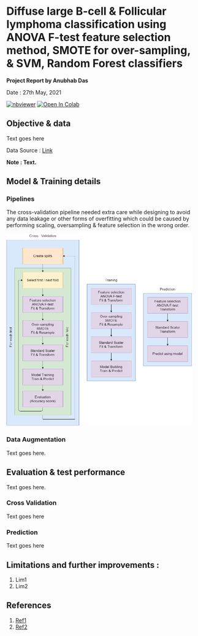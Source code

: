 # Diffuse large B-cell & Follicular lymphoma classification using ANOVA F-test feature selection method, SMOTE for over-sampling, & SVM, Random Forest classifiers

**Project Report by Anubhab Das** 

Date : 27th May, 2021

[![nbviewer](https://img.shields.io/badge/render-nbviewer-orange.svg)](https://nbviewer.jupyter.org/github/anubhabdaserrr/dlbcl-fl-lymphoma-classif/blob/main/DLBCL_FL_classif_nb.ipynb)
[![Open In Colab](https://colab.research.google.com/assets/colab-badge.svg)](https://colab.research.google.com/github/anubhabdaserrr/dlbcl-fl-lymphoma-classif/blob/main/DLBCL_FL_classif_nb.ipynb)

## Objective & data

Text goes here

Data Source : [Link](https://file.biolab.si/biolab/supp/bi-cancer/projections/info/DLBCL.html)

**Note : Text.**

## Model & Training details

### Pipelines

The cross-validation pipeline needed extra care while designing to avoid any data leakage or other forms of overfitting which could be caused by performing scaling, oversampling & feature selection in the wrong order.

<img src="./misc/val_train_predict_pipelines.png" height = 500 />

### Data Augmentation
Text goes here.


## Evaluation & test performance
Text goes here.

### Cross Validation
Text goes here

### Prediction
Text goes here

## Limitations and further improvements :
1. Lim1
2. Lim2

## References
1. [Ref1](google.com)
2. [Ref2](google.com)
